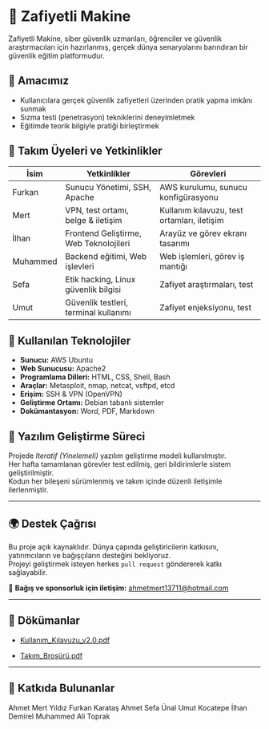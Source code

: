 # 🔐 Zafiyetli Makine 

Zafiyetli Makine, siber güvenlik uzmanları, öğrenciler ve güvenlik araştırmacıları için hazırlanmış, gerçek dünya senaryolarını barındıran bir güvenlik eğitim platformudur.

## 🎯 Amacımız
- Kullanıcılara gerçek güvenlik zafiyetleri üzerinden pratik yapma imkânı sunmak  
- Sızma testi (penetrasyon) tekniklerini deneyimletmek  
- Eğitimde teorik bilgiyle pratiği birleştirmek

## 👥 Takım Üyeleri ve Yetkinlikler

| İsim           | Yetkinlikler                              | Görevleri                                   |
|----------------|-------------------------------------------|---------------------------------------------|
| Furkan         | Sunucu Yönetimi, SSH, Apache              | AWS kurulumu, sunucu konfigürasyonu         |
| Mert           | VPN, test ortamı, belge & iletişim        | Kullanım kılavuzu, test ortamları, iletişim |
| İlhan          | Frontend Geliştirme, Web Teknolojileri    | Arayüz ve görev ekranı tasarımı             |
| Muhammed       | Backend eğitimi, Web işlevleri            | Web işlemleri, görev iş mantığı             |
| Sefa           | Etik hacking, Linux güvenlik bilgisi      | Zafiyet araştırmaları, test                 |
| Umut           | Güvenlik testleri, terminal kullanımı     | Zafiyet enjeksiyonu, test                   |

## 🧰 Kullanılan Teknolojiler

- **Sunucu:** AWS Ubuntu
- **Web Sunucusu:** Apache2
- **Programlama Dilleri:** HTML, CSS, Shell, Bash
- **Araçlar:** Metasploit, nmap, netcat, vsftpd, etcd
- **Erişim:** SSH & VPN (OpenVPN)
- **Geliştirme Ortamı:** Debian tabanlı sistemler
- **Dokümantasyon:** Word, PDF, Markdown

## 🔄 Yazılım Geliştirme Süreci

Projede *Iteratif (Yinelemeli)* yazılım geliştirme modeli kullanılmıştır.  
Her hafta tamamlanan görevler test edilmiş, geri bildirimlerle sistem geliştirilmiştir.  
Kodun her bileşeni sürümlenmiş ve takım içinde düzenli iletişimle ilerlenmiştir.

---

## 🌍 Destek Çağrısı

Bu proje açık kaynaklıdır. Dünya çapında geliştiricilerin katkısını, yatırımcıların ve bağışçıların desteğini bekliyoruz.  
Projeyi geliştirmek isteyen herkes `pull request` göndererek katkı sağlayabilir.

💌 **Bağış ve sponsorluk için iletişim:** ahmetmert13711@hotmail.com

---

## 📄 Dökümanlar

- [Kullanım_Kılavuzu_v2.0.pdf](https://github.com/user-attachments/files/20539350/Kullanim_Kilavuzu_v2.0.pdf)


- [Takım_Broşürü.pdf](https://github.com/user-attachments/files/20539341/Takim_Brosuru.pdf)



---

## 👣 Katkıda Bulunanlar
Ahmet Mert Yıldız
Furkan Karataş
Ahmet Sefa Ünal
Umut Kocatepe
İlhan Demirel
Muhammed Ali Toprak
